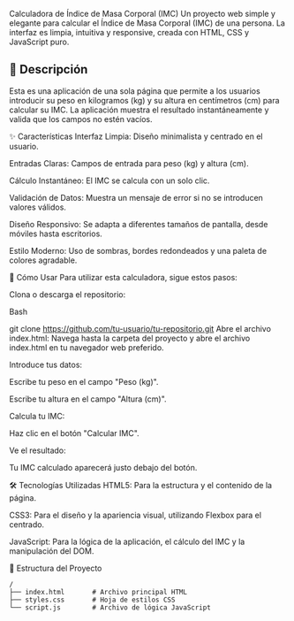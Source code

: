 Calculadora de Índice de Masa Corporal (IMC)
Un proyecto web simple y elegante para calcular el Índice de Masa Corporal (IMC) de una persona. La interfaz es limpia, intuitiva y responsive, creada con HTML, CSS y JavaScript puro.

## 📜 Descripción

Esta es una aplicación de una sola página que permite a los usuarios introducir su peso en kilogramos (kg) y su altura en centímetros (cm) para calcular su IMC. La aplicación muestra el resultado instantáneamente y valida que los campos no estén vacíos.

✨ Características
Interfaz Limpia: Diseño minimalista y centrado en el usuario.

Entradas Claras: Campos de entrada para peso (kg) y altura (cm).

Cálculo Instantáneo: El IMC se calcula con un solo clic.

Validación de Datos: Muestra un mensaje de error si no se introducen valores válidos.

Diseño Responsivo: Se adapta a diferentes tamaños de pantalla, desde móviles hasta escritorios.

Estilo Moderno: Uso de sombras, bordes redondeados y una paleta de colores agradable.

🚀 Cómo Usar
Para utilizar esta calculadora, sigue estos pasos:

Clona o descarga el repositorio:

Bash

git clone https://github.com/tu-usuario/tu-repositorio.git
Abre el archivo index.html:
Navega hasta la carpeta del proyecto y abre el archivo index.html en tu navegador web preferido.

Introduce tus datos:

Escribe tu peso en el campo "Peso (kg)".

Escribe tu altura en el campo "Altura (cm)".

Calcula tu IMC:

Haz clic en el botón "Calcular IMC".

Ve el resultado:

Tu IMC calculado aparecerá justo debajo del botón.

🛠️ Tecnologías Utilizadas
HTML5: Para la estructura y el contenido de la página.

CSS3: Para el diseño y la apariencia visual, utilizando Flexbox para el centrado.

JavaScript: Para la lógica de la aplicación, el cálculo del IMC y la manipulación del DOM.

📁 Estructura del Proyecto
```
/
├── index.html       # Archivo principal HTML
├── styles.css       # Hoja de estilos CSS
└── script.js        # Archivo de lógica JavaScript
```
